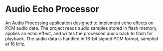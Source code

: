 # Audio Echo Processor
An Audio Processing application designed to implement echo effects on PCM audio data. The project reads audio samples stored in flash memory, applies an echo effect, and writes the processed audio back to 
flash for playback. The audio data is handled in 16-bit signed PCM format, sampled at 16 kHz.
